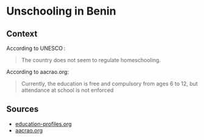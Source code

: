 # Unschooling in Benin

## Context

According to UNESCO :

> The country does not seem to regulate homeschooling.

According to aacrao.org:

> Currently, the education is free and compulsory from ages 6 to 12, but attendance at school is not enforced

## Sources

* [education-profiles.org](https://education-profiles.org/fr/afrique-sub-saharienne/benin/~acteurs-non-etatiques-dans-leducation)
* [aacrao.org](https://www.aacrao.org/edge/country/benin)
